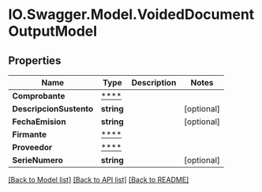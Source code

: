 # IO.Swagger.Model.VoidedDocumentOutputModel
## Properties

Name | Type | Description | Notes
------------ | ------------- | ------------- | -------------
**Comprobante** | [****](.md) |  | 
**DescripcionSustento** | **string** |  | [optional] 
**FechaEmision** | **string** |  | [optional] 
**Firmante** | [****](.md) |  | 
**Proveedor** | [****](.md) |  | 
**SerieNumero** | **string** |  | [optional] 

[[Back to Model list]](../README.md#documentation-for-models) [[Back to API list]](../README.md#documentation-for-api-endpoints) [[Back to README]](../README.md)

